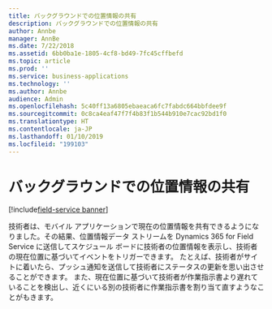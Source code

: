 ```yaml
---
title: バックグラウンドでの位置情報の共有
description: バックグラウンドでの位置情報の共有
author: Annbe
manager: AnnBe
ms.date: 7/22/2018
ms.assetid: 6bb0ba1e-1805-4cf8-bd49-7fc45cffbefd
ms.topic: article
ms.prod: ''
ms.service: business-applications
ms.technology: ''
ms.author: Annbe
audience: Admin
ms.openlocfilehash: 5c40ff13a6805ebaeaca6fc7fabdc664bbfdee9f
ms.sourcegitcommit: 0c8ca4eaf47f7f4b83f1b544b910e7cac92bd1f0
ms.translationtype: HT
ms.contentlocale: ja-JP
ms.lasthandoff: 01/10/2019
ms.locfileid: "199103"
---
```

#  <a name="background-location-sharing"></a>バックグラウンドでの位置情報の共有

[!include[field-service banner](../../../includes/field-service.md)]



技術者は、モバイル アプリケーションで現在の位置情報を共有できるようになりました。その結果、位置情報データ ストリームを Dynamics 365 for Field Service に送信してスケジュール ボードに技術者の位置情報を表示し、技術者の現在位置に基づいてイベントをトリガーできます。 たとえば、技術者がサイトに着いたら、プッシュ通知を送信して技術者にステータスの更新を思い出させることができます。 また、現在位置に基づいて技術者が作業指示書より遅れていることを検出し、近くにいる別の技術者に作業指示書を割り当て直すようなことがもきます。
